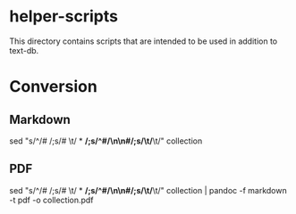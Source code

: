 # helper-scripts
This directory contains scripts that are intended to be used in addition to text-db.

# Conversion

## Markdown
sed "s/^/# /;s/# \t/ * **/;s/^#/\n\n#/;s/\t/**\t/" collection
## PDF
sed "s/^/# /;s/# \t/ * **/;s/^#/\n\n#/;s/\t/**\t/" collection | pandoc -f markdown -t pdf -o collection.pdf

